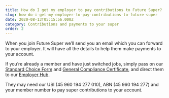 ```yaml
---
title: How do I get my employer to pay contributions to Future Super?
slug: how-do-i-get-my-employer-to-pay-contributions-to-future-super
date: 2020-08-13T05:15:56.000Z
category: Contributions and payments to your super
order: 2
---
```


When you join Future Super we’ll send you an email which you can forward to your employer. It will have all the details to help them make payments to your account.

If you’re already a member and have just switched jobs, simply pass on our [Standard Choice Form](https://www.futuresuper.com.au/standardchoiceform) and [General Compliance Certificate](https://www.futuresuper.com.au/generalcompliancecertificate), and direct them to our [Employer Hub](https://www.futuresuper.com.au/employers).

They may need our USI (45 960 194 277 010), ABN (45 960 194 277) and your member number to pay super contributions to your account.
